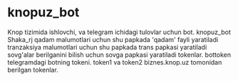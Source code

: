 # knopuz_bot
Knop tizimida ishlovchi, va telegram ichidagi tulovlar uchun bot.
knopuz_bot
Shaka_rj
qadam malumotlari uchun shu papkada 'qadam' fayli yaratiladi
tranzaksiya malumotlari uchun shu papkada trans papkasi yaratiladi
sovg'alar berilganini bilish uchun sovga papkasi yaratiladi
tokenlar. bottoken telegramdagi botning tokeni. token1 va token2 biznes.knop.uz tomonidan berilgan tokenlar.

